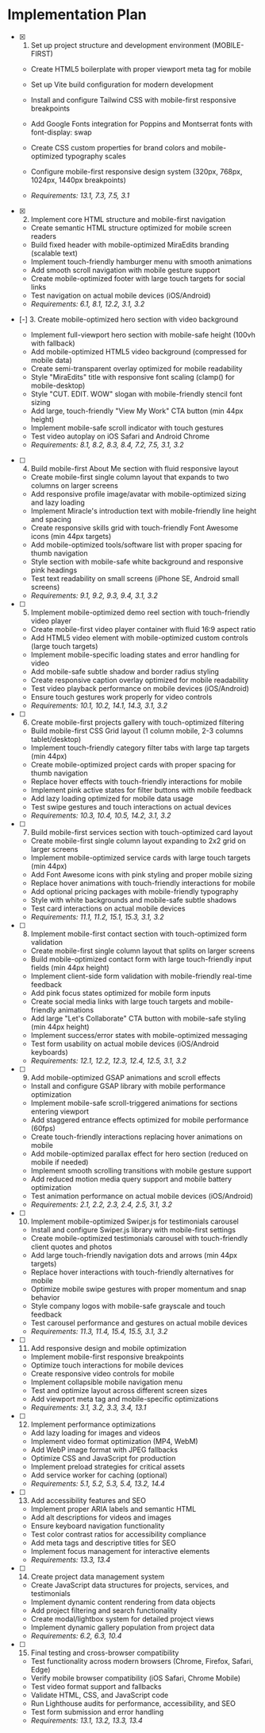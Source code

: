 # Implementation Plan

- [x] 1. Set up project structure and development environment (MOBILE-FIRST)



  - Create HTML5 boilerplate with proper viewport meta tag for mobile
  - Set up Vite build configuration for modern development
  - Install and configure Tailwind CSS with mobile-first responsive breakpoints
  - Add Google Fonts integration for Poppins and Montserrat fonts with font-display: swap
  - Create CSS custom properties for brand colors and mobile-optimized typography scales
  - Configure mobile-first responsive design system (320px, 768px, 1024px, 1440px breakpoints)



  - _Requirements: 13.1, 7.3, 7.5, 3.1_

- [x] 2. Implement core HTML structure and mobile-first navigation

  - Create semantic HTML structure optimized for mobile screen readers
  - Build fixed header with mobile-optimized MiraEdits branding (scalable text)
  - Implement touch-friendly hamburger menu with smooth animations
  - Add smooth scroll navigation with mobile gesture support
  - Create mobile-optimized footer with large touch targets for social links
  - Test navigation on actual mobile devices (iOS/Android)
  - _Requirements: 6.1, 8.1, 12.2, 3.1, 3.2_



- [-] 3. Create mobile-optimized hero section with video background

  - Implement full-viewport hero section with mobile-safe height (100vh with fallback)
  - Add mobile-optimized HTML5 video background (compressed for mobile data)
  - Create semi-transparent overlay optimized for mobile readability
  - Style "MiraEdits" title with responsive font scaling (clamp() for mobile-desktop)
  - Style "CUT. EDIT. WOW" slogan with mobile-friendly stencil font sizing
  - Add large, touch-friendly "View My Work" CTA button (min 44px height)
  - Implement mobile-safe scroll indicator with touch gestures
  - Test video autoplay on iOS Safari and Android Chrome
  - _Requirements: 8.1, 8.2, 8.3, 8.4, 7.2, 7.5, 3.1, 3.2_

- [ ] 4. Build mobile-first About Me section with fluid responsive layout
  - Create mobile-first single column layout that expands to two columns on larger screens
  - Add responsive profile image/avatar with mobile-optimized sizing and lazy loading
  - Implement Miracle's introduction text with mobile-friendly line height and spacing
  - Create responsive skills grid with touch-friendly Font Awesome icons (min 44px targets)
  - Add mobile-optimized tools/software list with proper spacing for thumb navigation
  - Style section with mobile-safe white background and responsive pink headings
  - Test text readability on small screens (iPhone SE, Android small screens)
  - _Requirements: 9.1, 9.2, 9.3, 9.4, 3.1, 3.2_

- [ ] 5. Implement mobile-optimized demo reel section with touch-friendly video player
  - Create mobile-first video player container with fluid 16:9 aspect ratio
  - Add HTML5 video element with mobile-optimized custom controls (large touch targets)
  - Implement mobile-specific loading states and error handling for video
  - Add mobile-safe subtle shadow and border radius styling
  - Create responsive caption overlay optimized for mobile readability
  - Test video playback performance on mobile devices (iOS/Android)
  - Ensure touch gestures work properly for video controls
  - _Requirements: 10.1, 10.2, 14.1, 14.3, 3.1, 3.2_

- [ ] 6. Create mobile-first projects gallery with touch-optimized filtering
  - Build mobile-first CSS Grid layout (1 column mobile, 2-3 columns tablet/desktop)
  - Implement touch-friendly category filter tabs with large tap targets (min 44px)
  - Create mobile-optimized project cards with proper spacing for thumb navigation
  - Replace hover effects with touch-friendly interactions for mobile
  - Implement pink active states for filter buttons with mobile feedback
  - Add lazy loading optimized for mobile data usage
  - Test swipe gestures and touch interactions on actual devices
  - _Requirements: 10.3, 10.4, 10.5, 14.2, 3.1, 3.2_

- [ ] 7. Build mobile-first services section with touch-optimized card layout
  - Create mobile-first single column layout expanding to 2x2 grid on larger screens
  - Implement mobile-optimized service cards with large touch targets (min 44px)
  - Add Font Awesome icons with pink styling and proper mobile sizing
  - Replace hover animations with touch-friendly interactions for mobile
  - Add optional pricing packages with mobile-friendly typography
  - Style with white backgrounds and mobile-safe subtle shadows
  - Test card interactions on actual mobile devices
  - _Requirements: 11.1, 11.2, 15.1, 15.3, 3.1, 3.2_

- [ ] 8. Implement mobile-first contact section with touch-optimized form validation
  - Create mobile-first single column layout that splits on larger screens
  - Build mobile-optimized contact form with large touch-friendly input fields (min 44px height)
  - Implement client-side form validation with mobile-friendly real-time feedback
  - Add pink focus states optimized for mobile form inputs
  - Create social media links with large touch targets and mobile-friendly animations
  - Add large "Let's Collaborate" CTA button with mobile-safe styling (min 44px height)
  - Implement success/error states with mobile-optimized messaging
  - Test form usability on actual mobile devices (iOS/Android keyboards)
  - _Requirements: 12.1, 12.2, 12.3, 12.4, 12.5, 3.1, 3.2_

- [ ] 9. Add mobile-optimized GSAP animations and scroll effects
  - Install and configure GSAP library with mobile performance optimization
  - Implement mobile-safe scroll-triggered animations for sections entering viewport
  - Add staggered entrance effects optimized for mobile performance (60fps)
  - Create touch-friendly interactions replacing hover animations on mobile
  - Add mobile-optimized parallax effect for hero section (reduced on mobile if needed)
  - Implement smooth scrolling transitions with mobile gesture support
  - Add reduced motion media query support and mobile battery optimization
  - Test animation performance on actual mobile devices (iOS/Android)
  - _Requirements: 2.1, 2.2, 2.3, 2.4, 2.5, 3.1, 3.2_

- [ ] 10. Implement mobile-optimized Swiper.js for testimonials carousel
  - Install and configure Swiper.js library with mobile-first settings
  - Create mobile-optimized testimonials carousel with touch-friendly client quotes and photos
  - Add large touch-friendly navigation dots and arrows (min 44px targets)
  - Replace hover interactions with touch-friendly alternatives for mobile
  - Optimize mobile swipe gestures with proper momentum and snap behavior
  - Style company logos with mobile-safe grayscale and touch feedback
  - Test carousel performance and gestures on actual mobile devices
  - _Requirements: 11.3, 11.4, 15.4, 15.5, 3.1, 3.2_

- [ ] 11. Add responsive design and mobile optimization
  - Implement mobile-first responsive breakpoints
  - Optimize touch interactions for mobile devices
  - Create responsive video controls for mobile
  - Implement collapsible mobile navigation menu
  - Test and optimize layout across different screen sizes
  - Add viewport meta tag and mobile-specific optimizations
  - _Requirements: 3.1, 3.2, 3.3, 3.4, 13.1_

- [ ] 12. Implement performance optimizations
  - Add lazy loading for images and videos
  - Implement video format optimization (MP4, WebM)
  - Add WebP image format with JPEG fallbacks
  - Optimize CSS and JavaScript for production
  - Implement preload strategies for critical assets
  - Add service worker for caching (optional)
  - _Requirements: 5.1, 5.2, 5.3, 5.4, 13.2, 14.4_

- [ ] 13. Add accessibility features and SEO
  - Implement proper ARIA labels and semantic HTML
  - Add alt descriptions for videos and images
  - Ensure keyboard navigation functionality
  - Test color contrast ratios for accessibility compliance
  - Add meta tags and descriptive titles for SEO
  - Implement focus management for interactive elements
  - _Requirements: 13.3, 13.4_

- [ ] 14. Create project data management system
  - Create JavaScript data structures for projects, services, and testimonials
  - Implement dynamic content rendering from data objects
  - Add project filtering and search functionality
  - Create modal/lightbox system for detailed project views
  - Implement dynamic gallery population from project data
  - _Requirements: 6.2, 6.3, 10.4_

- [ ] 15. Final testing and cross-browser compatibility
  - Test functionality across modern browsers (Chrome, Firefox, Safari, Edge)
  - Verify mobile browser compatibility (iOS Safari, Chrome Mobile)
  - Test video format support and fallbacks
  - Validate HTML, CSS, and JavaScript code
  - Run Lighthouse audits for performance, accessibility, and SEO
  - Test form submission and error handling
  - _Requirements: 13.1, 13.2, 13.3, 13.4_